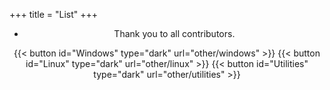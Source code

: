 +++
title = "List"
+++

<div align="center">

* Thank you to all contributors.

{{< button id="Windows" type="dark" url="other/windows" >}}
{{< button id="Linux" type="dark" url="other/linux" >}}
{{< button id="Utilities" type="dark" url="other/utilities" >}}

</div>